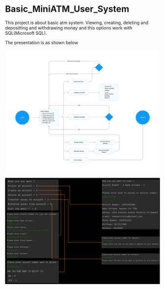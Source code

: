 # Basic_MiniATM_User_System

This project is about basic atm system.
Viewing, creating, deleting and depositting and withdrawing money and this options work with SQL(Microsoft SQL).

The presentation is as shown below

![ Alt text](Uml.jpg)  [](Uml.jpg)


![ Alt text](presentation.jpg)  [](presentation.jpg)



